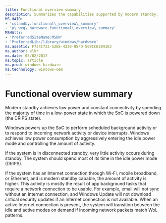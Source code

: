 ```yaml
---
title: Functional overview summary
description: Summarizes the capabilities supported by modern standby.
MS-HAID:
- 'cstandby.functional\_overview\_summary'
- 'p\_weg\_hardware.functional\_overview\_summary'
MSHAttr:
- 'PreferredSiteName:MSDN'
- 'PreferredLib:/library/windows/hardware'
ms.assetid: F734C722-52EE-4230-85FD-509CCB284163
ms.author: elkr
ms.date: 05/02/2017
ms.topic: article
ms.prod: windows-hardware
ms.technology: windows-oem
---
```


# Functional overview summary


Modern standby achieves low power and constant connectivity by spending the majority of time in a low-power state in which the SoC is powered down (the DRIPS state).

Windows powers up the SoC to perform scheduled background activity or to respond to incoming network activity or device interrupts. Windows achieves low power consumption by aggressively entering the idle power mode and controlling the amount of activity.

If the system is in disconnected standby, very little activity occurs during standby. The system should spend most of its time in the idle power mode (DRIPS).

If the system has an Internet connection through Wi-Fi, mobile broadband, or Ethernet, and is modern standby capable, the amount of activity is higher. This activity is mostly the result of app background tasks that require a network connection to be usable. For example, email will not sync without an Internet connection, and Windows Update will not download critical security updates if an Internet connection is not available. When an active Internet connection is present, the system will transition between the idle and active modes on demand if incoming network packets match WoL patterns.

 

 






